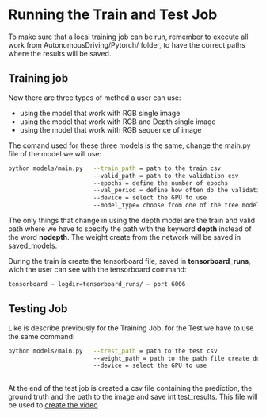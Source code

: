 # Running the Train and Test Job


To make sure that a local training job can be run, remember to execute all work from AutonomousDriving/Pytorch/ folder, to have the correct paths where the results will be saved.

## Training job

Now there are three types of method a user can use:

- using the model that work with RGB single image
- using the model that work with RGB and Depth single image
- using the model that work with RGB sequence of image

The comand used for these three models is the same, change the main.py file of the model we will use:

```bash
python models/main.py   --train_path = path to the train csv
                        --valid_path = path to the validation csv
                        --epochs = define the number of epochs
                        --val_period = define how often do the validation test
                        --device = select the GPU to use
                        --model_type= choose from one of the tree model : single frame (single), multi frame (multi) and depth
```

The only things that change in using the depth model are the train and valid path where we have to specify the path with the keyword **depth** instead of the word **nodepth**. The weight create from the network will be saved in saved_models.

During the train is create the tensorboard file, saved in **tensorboard_runs**, wich the user can see with the tensorboard command:

```bash
tensorboard — logdir=tensorboard_runs/ — port 6006
```

## Testing  Job

Like is describe previously for the Training Job, for the Test we have to use the same command:

```bash
python models/main.py   --trest_path = path to the test csv
                        --weight_path = path to the path file create during the train job 
                        --device = select the GPU to use         
                             
```

At the end of the test job is created a csv file containing the prediction, the ground truth and the path to the image and save int test_results. This file will be used to [create the video](videos/README.md)

